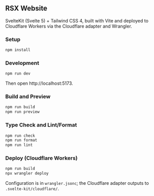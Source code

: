 ## RSX Website

SvelteKit (Svelte 5) + Tailwind CSS 4, built with Vite and deployed to Cloudflare Workers via the Cloudflare adapter and Wrangler.

### Setup

```bash
npm install
```

### Development

```bash
npm run dev
```

Then open http://localhost:5173.

### Build and Preview

```bash
npm run build
npm run preview
```

### Type Check and Lint/Format

```bash
npm run check
npm run format
npm run lint
```

### Deploy (Cloudflare Workers)

```bash
npm run build
npx wrangler deploy
```

Configuration is in `wrangler.jsonc`; the Cloudflare adapter outputs to `.svelte-kit/cloudflare/`.
